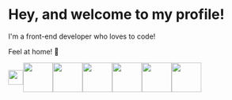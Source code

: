# Hey, and welcome to my profile!

I'm a front-end developer who loves to code!

Feel at home! 🐧
<div style="display: flex; align-items: center;">
  <img src="https://cdn.jsdelivr.net/gh/devicons/devicon/icons/javascript/javascript-plain.svg" height="30" width="30"/>
  
  <img src="https://cdn.jsdelivr.net/gh/devicons/devicon/icons/nodejs/nodejs-original-wordmark.svg" height="60" width="60" />
  <img src="https://cdn.jsdelivr.net/gh/devicons/devicon/icons/yarn/yarn-original-wordmark.svg" height="60" width="60" />
  <img src="https://cdn.jsdelivr.net/gh/devicons/devicon/icons/npm/npm-original-wordmark.svg" height="60" width="60" />
  <img src="https://cdn.jsdelivr.net/gh/devicons/devicon/icons/react/react-original.svg" height="60" width="60" />
  <img src="https://cdn.jsdelivr.net/gh/devicons/devicon/icons/wordpress/wordpress-plain.svg" height="60" width="60" />
  <img src="https://cdn.jsdelivr.net/gh/devicons/devicon/icons/linux/linux-original.svg" height="60" width="60" />
 </div>
